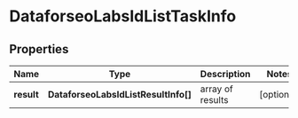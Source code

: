 # DataforseoLabsIdListTaskInfo

## Properties

| Name | Type | Description | Notes |
|------------ | ------------- | ------------- | -------------|
**result** | **DataforseoLabsIdListResultInfo[]** | array of results |[optional]|